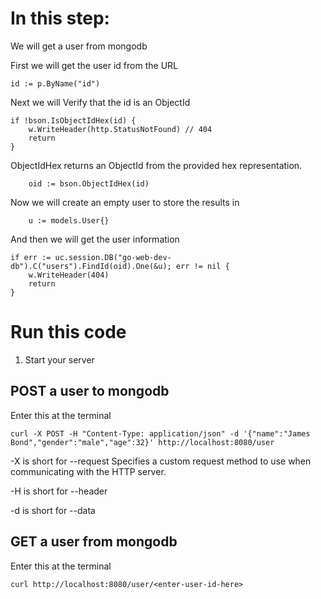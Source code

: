 # In this step:

We will get a user from mongodb

First we will get the user id from the URL

```
id := p.ByName("id")
```

Next we will Verify that the id is an ObjectId

```
if !bson.IsObjectIdHex(id) {
	w.WriteHeader(http.StatusNotFound) // 404
	return
}
```

ObjectIdHex returns an ObjectId from the provided hex representation.

```
	oid := bson.ObjectIdHex(id)
```

Now we will create an empty user to store the results in
	
```
	u := models.User{}
```

And then we will get the user information

```
if err := uc.session.DB("go-web-dev-db").C("users").FindId(oid).One(&u); err != nil {
	w.WriteHeader(404)
	return
}
```


# Run this code

1. Start your server

## POST a user to mongodb

Enter this at the terminal

```
curl -X POST -H "Content-Type: application/json" -d '{"name":"James Bond","gender":"male","age":32}' http://localhost:8080/user
```

-X is short for --request
Specifies a custom request method to use when communicating with the HTTP server.

-H is short for --header

-d is short for --data

## GET a user from mongodb

Enter this at the terminal

```
curl http://localhost:8080/user/<enter-user-id-here>

```